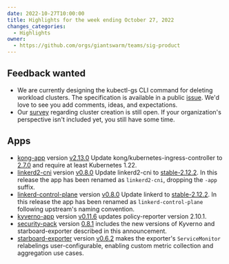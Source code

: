 ```yaml
---
date: 2022-10-27T10:00:00
title: Highlights for the week ending October 27, 2022
changes_categories:
  - Highlights
owner:
  - https://github.com/orgs/giantswarm/teams/sig-product
---
```


## Feedback wanted

- We are currently designing the kubectl-gs CLI command for deleting workload clusters. The specification is available in a public [issue](https://github.com/giantswarm/roadmap/issues/1559#issuecomment-1291771290). We'd love to see you add comments, ideas, and expectations.
- Our [survey](https://forms.gle/jpGjU2DRbKohoudc7) regarding cluster creation is still open. If your organization's perspective isn't included yet, you still have some time.

## Apps

- [kong-app](https://github.com/giantswarm/kong-app) version [v2.13.0](https://github.com/giantswarm/kong-app/blob/master/CHANGELOG.md#2130---2022-10-25) Update kong/kubernetes-ingress-controller to [2.7.0](https://github.com/Kong/kubernetes-ingress-controller/releases/tag/v2.7.0) and require at least Kubernetes 1.22.
- [linkerd2-cni](https://github.com/giantswarm/linkerd2-cni-app) version [v0.8.0](https://github.com/giantswarm/linkerd2-cni-app/blob/main/CHANGELOG.md#080---2022-10-27) Update linkerd2-cni to [stable-2.12.2](https://github.com/linkerd/linkerd2/releases/tag/stable-2.12.2). In this release the app has been renamed as `linkerd2-cni`, dropping the `-app` suffix.
- [linkerd-control-plane](https://github.com/giantswarm/linkerd-control-plane-app) version [v0.8.0](https://github.com/giantswarm/linkerd-control-plane-app/blob/main/CHANGELOG.md#080---2022-10-27) Update linkerd to [stable-2.12.2](https://github.com/linkerd/linkerd2/releases/tag/stable-2.12.2). In this release the app has been renamed as `linkerd-control-plane` following upstream's naming convention.
- [kyverno-app](https://github.com/giantswarm/kyverno-app) version [v0.11.6](https://github.com/giantswarm/kyverno-app/blob/main/CHANGELOG.md#0116---2022-10-19) updates policy-reporter version 2.10.1.
- [security-pack](https://github.com/giantswarm/security-pack) version [0.8.1](https://github.com/giantswarm/security-pack/blob/main/CHANGELOG.md#081---2022-10-25) includes the new versions of Kyverno and starboard-exporter described in this announcement.
- [starboard-exporter](https://github.com/giantswarm/starboard-exporter) version [v0.6.2](https://github.com/giantswarm/starboard-exporter/blob/main/CHANGELOG.md#062---2022-10-24) makes the exporter's `ServiceMonitor` relabelings user-configurable, enabling custom metric collection and aggregation use cases.
